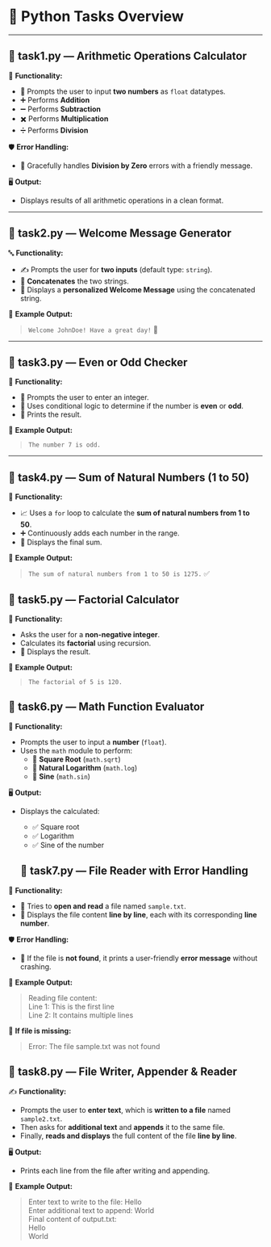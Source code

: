 # 🐍 Python Tasks Overview

---

## 📄 task1.py — Arithmetic Operations Calculator

🔢 **Functionality:**
- 🧮 Prompts the user to input **two numbers** as `float` datatypes.
- ➕ Performs **Addition**
- ➖ Performs **Subtraction**
- ✖️ Performs **Multiplication**
- ➗ Performs **Division**

🛡️ **Error Handling:**
- 🚫 Gracefully handles **Division by Zero** errors with a friendly message.

🖥️ **Output:**
- Displays results of all arithmetic operations in a clean format.

---

## 📄 task2.py — Welcome Message Generator

🔤 **Functionality:**
- ✍️ Prompts the user for **two inputs** (default type: `string`).
- 🔗 **Concatenates** the two strings.
- 🎉 Displays a **personalized Welcome Message** using the concatenated string.

📌 **Example Output:**
> `Welcome JohnDoe! Have a great day!` 🙌

---

## 📄 task3.py — Even or Odd Checker

🔢 **Functionality:**
- 🔎 Prompts the user to enter an integer.
- 🧠 Uses conditional logic to determine if the number is **even** or **odd**.
- 📣 Prints the result.

📌 **Example Output:**
> `The number 7 is odd.`

---

## 📄 task4.py — Sum of Natural Numbers (1 to 50)

🔁 **Functionality:**
- 📈 Uses a `for` loop to calculate the **sum of natural numbers from 1 to 50**.
- ➕ Continuously adds each number in the range.
- 📣 Displays the final sum.

📌 **Example Output:**
> `The sum of natural numbers from 1 to 50 is 1275.` ✅


## 📄 task5.py — Factorial Calculator

🧮 **Functionality:**
- Asks the user for a **non-negative integer**.
- Calculates its **factorial** using recursion.
- 📣 Displays the result.

📌 **Example Output:**
> `The factorial of 5 is 120.`


## 📄 task6.py — Math Function Evaluator

🧠 **Functionality:**
- Prompts the user to input a **number** (`float`).
- Uses the `math` module to perform:
  - 📐 **Square Root** (`math.sqrt`)
  - 🔢 **Natural Logarithm** (`math.log`)
  - 🌊 **Sine** (`math.sin`)

🖥️ **Output:**
- Displays the calculated:
  - ✅ Square root
  - ✅ Logarithm
  - ✅ Sine of the number



  ## 📄 task7.py — File Reader with Error Handling

📂 **Functionality:**
- 📄 Tries to **open and read** a file named `sample.txt`.
- 📌 Displays the file content **line by line**, each with its corresponding **line number**.

🛡️ **Error Handling:**
- 🚫 If the file is **not found**, it prints a user-friendly **error message** without crashing.

📌 **Example Output:**
> Reading file content:  
> Line 1: This is the first line  
> Line 2: It contains multiple lines  

📌 **If file is missing:**
> Error: The file sample.txt was not found

## 📄 task8.py — File Writer, Appender & Reader

✍️ **Functionality:**
- Prompts the user to **enter text**, which is **written to a file** named `sample2.txt`.
- Then asks for **additional text** and **appends** it to the same file.
- Finally, **reads and displays** the full content of the file **line by line**.

🖥️ **Output:**
- Prints each line from the file after writing and appending.

📌 **Example Output:**
> Enter text to write to the file: Hello  
> Enter additional text to append: World  
> Final content of output.txt:  
> Hello  
> World